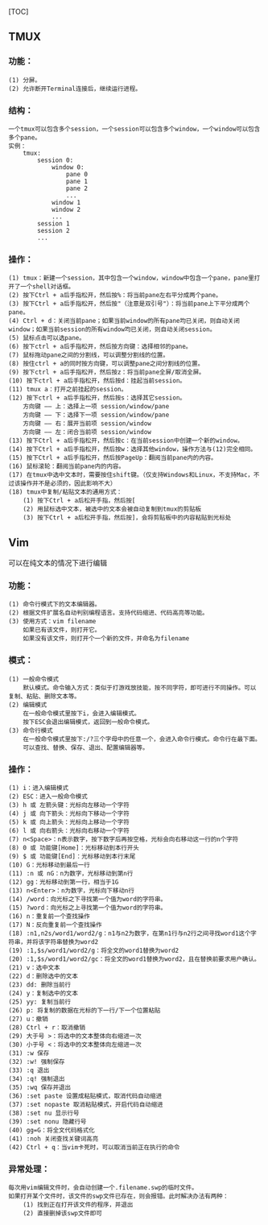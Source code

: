 [TOC]
## TMUX
### 功能：
    (1) 分屏。
    (2) 允许断开Terminal连接后，继续运行进程。
### 结构：
    一个tmux可以包含多个session，一个session可以包含多个window，一个window可以包含多个pane。
    实例：
        tmux:
            session 0:
                window 0:
                    pane 0
                    pane 1
                    pane 2
                    ...
                window 1
                window 2
                ...
            session 1
            session 2
            ...
### 操作：
    (1) tmux：新建一个session，其中包含一个window，window中包含一个pane，pane里打开了一个shell对话框。
    (2) 按下Ctrl + a后手指松开，然后按%：将当前pane左右平分成两个pane。
    (3) 按下Ctrl + a后手指松开，然后按"（注意是双引号"）：将当前pane上下平分成两个pane。
    (4) Ctrl + d：关闭当前pane；如果当前window的所有pane均已关闭，则自动关闭window；如果当前session的所有window均已关闭，则自动关闭session。
    (5) 鼠标点击可以选pane。
    (6) 按下ctrl + a后手指松开，然后按方向键：选择相邻的pane。
    (7) 鼠标拖动pane之间的分割线，可以调整分割线的位置。
    (8) 按住ctrl + a的同时按方向键，可以调整pane之间分割线的位置。
    (9) 按下ctrl + a后手指松开，然后按z：将当前pane全屏/取消全屏。
    (10) 按下ctrl + a后手指松开，然后按d：挂起当前session。
    (11) tmux a：打开之前挂起的session。
    (12) 按下ctrl + a后手指松开，然后按s：选择其它session。
        方向键 —— 上：选择上一项 session/window/pane
        方向键 —— 下：选择下一项 session/window/pane
        方向键 —— 右：展开当前项 session/window
        方向键 —— 左：闭合当前项 session/window
    (13) 按下Ctrl + a后手指松开，然后按c：在当前session中创建一个新的window。
    (14) 按下Ctrl + a后手指松开，然后按w：选择其他window，操作方法与(12)完全相同。
    (15) 按下Ctrl + a后手指松开，然后按PageUp：翻阅当前pane内的内容。
    (16) 鼠标滚轮：翻阅当前pane内的内容。
    (17) 在tmux中选中文本时，需要按住shift键。（仅支持Windows和Linux，不支持Mac，不过该操作并不是必须的，因此影响不大）
    (18) tmux中复制/粘贴文本的通用方式：
        (1) 按下Ctrl + a后松开手指，然后按[
        (2) 用鼠标选中文本，被选中的文本会被自动复制到tmux的剪贴板
        (3) 按下Ctrl + a后松开手指，然后按]，会将剪贴板中的内容粘贴到光标处

## Vim
可以在纯文本的情况下进行编辑
### 功能：
    (1) 命令行模式下的文本编辑器。
    (2) 根据文件扩展名自动判别编程语言。支持代码缩进、代码高亮等功能。
    (3) 使用方式：vim filename
        如果已有该文件，则打开它。
        如果没有该文件，则打开个一个新的文件，并命名为filename
### 模式：
    (1) 一般命令模式
        默认模式。命令输入方式：类似于打游戏放技能，按不同字符，即可进行不同操作。可以复制、粘贴、删除文本等。
    (2) 编辑模式
        在一般命令模式里按下i，会进入编辑模式。
        按下ESC会退出编辑模式，返回到一般命令模式。
    (3) 命令行模式
        在一般命令模式里按下:/?三个字母中的任意一个，会进入命令行模式。命令行在最下面。
        可以查找、替换、保存、退出、配置编辑器等。
### 操作：
    (1) i：进入编辑模式
    (2) ESC：进入一般命令模式
    (3) h 或 左箭头键：光标向左移动一个字符
    (4) j 或 向下箭头：光标向下移动一个字符
    (5) k 或 向上箭头：光标向上移动一个字符
    (6) l 或 向右箭头：光标向右移动一个字符
    (7) n<Space>：n表示数字，按下数字后再按空格，光标会向右移动这一行的n个字符
    (8) 0 或 功能键[Home]：光标移动到本行开头
    (9) $ 或 功能键[End]：光标移动到本行末尾
    (10) G：光标移动到最后一行
    (11) :n 或 nG：n为数字，光标移动到第n行
    (12) gg：光标移动到第一行，相当于1G
    (13) n<Enter>：n为数字，光标向下移动n行
    (14) /word：向光标之下寻找第一个值为word的字符串。
    (15) ?word：向光标之上寻找第一个值为word的字符串。
    (16) n：重复前一个查找操作
    (17) N：反向重复前一个查找操作
    (18) :n1,n2s/word1/word2/g：n1与n2为数字，在第n1行与n2行之间寻找word1这个字符串，并将该字符串替换为word2
    (19) :1,$s/word1/word2/g：将全文的word1替换为word2
    (20) :1,$s/word1/word2/gc：将全文的word1替换为word2，且在替换前要求用户确认。
    (21) v：选中文本
    (22) d：删除选中的文本
    (23) dd: 删除当前行
    (24) y：复制选中的文本
    (25) yy: 复制当前行
    (26) p: 将复制的数据在光标的下一行/下一个位置粘贴
    (27) u：撤销
    (28) Ctrl + r：取消撤销
    (29) 大于号 >：将选中的文本整体向右缩进一次
    (30) 小于号 <：将选中的文本整体向左缩进一次
    (31) :w 保存
    (32) :w! 强制保存
    (33) :q 退出
    (34) :q! 强制退出
    (35) :wq 保存并退出
    (36) :set paste 设置成粘贴模式，取消代码自动缩进
    (37) :set nopaste 取消粘贴模式，开启代码自动缩进
    (38) :set nu 显示行号
    (39) :set nonu 隐藏行号
    (40) gg=G：将全文代码格式化
    (41) :noh 关闭查找关键词高亮
    (42) Ctrl + q：当vim卡死时，可以取消当前正在执行的命令
### 异常处理：
    每次用vim编辑文件时，会自动创建一个.filename.swp的临时文件。
    如果打开某个文件时，该文件的swp文件已存在，则会报错。此时解决办法有两种：
        (1) 找到正在打开该文件的程序，并退出
        (2) 直接删掉该swp文件即可